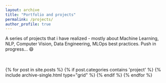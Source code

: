 ```yaml
---
layout: archive
title: "Portfolio and projects"
permalink: /projects/
author_profile: true
---
```


A series of projects that i have realized - mostly about Machine Learning, NLP, Computer Vision, Data Engineering, MLOps best practices.
Push in progress... :smile:

<br>
<br>

<div class="grid__wrapper">
    {% for post in site.posts %}
        {% if post.categories contains 'project' %}
            {% include archive-single.html type="grid" %}
        {% endif %}
    {% endfor %}
</div>
